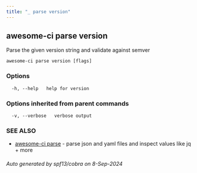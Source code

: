 ```yaml
---
title: "_ parse version"
---
```

## awesome-ci parse version

Parse the given version string and validate against semver

```
awesome-ci parse version [flags]
```

### Options

```
  -h, --help   help for version
```

### Options inherited from parent commands

```
  -v, --verbose   verbose output
```

### SEE ALSO

* [awesome-ci parse](./awesome-ci_parse)	 - parse json and yaml files and inspect values like jq + more

###### Auto generated by spf13/cobra on 8-Sep-2024
